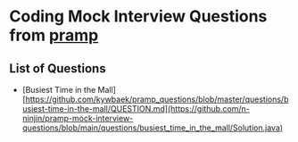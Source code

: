 Coding Mock Interview Questions from [pramp](https://www.pramp.com)
=========================================================================

## List of Questions

- [Busiest Time in the Mall][https://github.com/kywbaek/pramp_questions/blob/master/questions/busiest-time-in-the-mall/QUESTION.md](https://github.com/n-ninjin/pramp-mock-interview-questions/blob/main/questions/busiest_time_in_the_mall/Solution.java)
